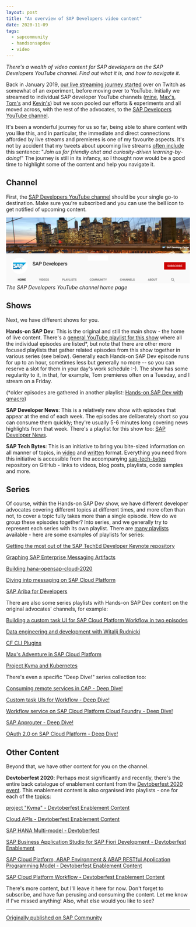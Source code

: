 ```yaml
---
layout: post
title: "An overview of SAP Developers video content"
date: 2020-11-09
tags:
  - sapcommunity
  - handsonsapdev
  - video
---
```

*There's a wealth of video content for SAP developers on the SAP
Developers YouTube channel. Find out what it is, and how to navigate
it.*

Back in January 2019, [our live streaming journey
started](https://blogs.sap.com/2019/01/16/hands-on-sap-dev-with-qmacro-new-live-stream-series/)
over on Twitch as somewhat of an experiment, before moving over to
YouTube. Initially we streamed to individual SAP developer YouTube
channels ([mine](https://www.youtube.com/djadams-qmacro),
[Max's](https://www.youtube.com/c/MaxStreifeneder),
[Tom's](https://www.youtube.com/user/ThomasJung1) and
[Kevin's](https://www.youtube.com/channel/UCmGdtTTsVzqTY88N1ncUE_g))
but we soon pooled our efforts & experiments and all moved across, with
the rest of the advocates, to the [SAP Developers YouTube
channel](https://www.youtube.com/user/sapdevs).

It's been a wonderful journey for us so far, being able to share
content with you like this, and in particular, the immediate and direct
connections afforded by live streams and premieres is one of my
favourite aspects. It's not by accident that my tweets about upcoming
live streams [often include](/tweets/qmacro/status/1325739914927878145) this
sentence: "*Join us for friendly chat and curiosity-driven
learning-by-doing!*" The journey is still in its infancy, so I thought
now would be a good time to highlight some of the content and help you
navigate it.

## Channel

First, the [SAP Developers YouTube
channel](https://www.youtube.com/user/sapdevs) should be your single
go-to destination. Make sure you're subscribed and you can use the bell
icon to get notified of upcoming content.

![](/images/2020/11/Screen-Shot-2020-11-09-at-11.26.31.png)
_The SAP Developers YouTube channel home page_

## Shows

Next, we have different shows for you.

**Hands-on SAP Dev**: This is the original and still the main show - the
home of live content. There's a [general YouTube playlist for this
show](https://www.youtube.com/playlist?list=PL6RpkC85SLQABOpzhd7WI-hMpy99PxUo0)
where all the individual episodes are listed\*, but note that there are
other more focused playlists that gather related episodes from this show
together in various series (see below). Generally each Hands-on SAP Dev
episode runs for up to an hour, sometimes less but generally no more \--
so you can reserve a slot for them in your day's work schedule :-). The
show has some regularity to it, in that, for example, Tom premieres
often on a Tuesday, and I stream on a Friday.

(\*older episodes are gathered in another playlist: [Hands-on SAP Dev
with
qmacro](https://www.youtube.com/playlist?list=PL6RpkC85SLQAIntm7MkNk78ysDm3Ua8t0))

**SAP Developer News**: This is a relatively new show with episodes that
appear at the end of each week. The episodes are deliberately short so
you can consume them quickly; they're usually 5-6 minutes long covering
news highlights from that week. There's a playlist for this show too:
[SAP Developer
News](https://www.youtube.com/playlist?list=PL6RpkC85SLQAVBSQXN9522_1jNvPavBgg).

**SAP Tech Bytes**: This is an initiative to bring you bite-sized
information on all manner of topics, in
[video](https://www.youtube.com/playlist?list=PL6RpkC85SLQC3HBShmlMaPu_nL--4f20z) and [written](https://blogs.sap.com/tag/sap-tech-bytes/)
format. Everything you need from this initiative is accessible from the
accompanying
[sap-tech-bytes](https://github.com/SAP-samples/sap-tech-bytes/blob/main/README.md)
repository on GitHub - links to videos, blog posts, playlists, code
samples and more.

## **Series**

Of course, within the Hands-on SAP Dev show, we have different developer
advocates covering different topics at different times, and more often
than not, to cover a topic fully takes more than a single episode. How
do we group these episodes together? Into series, and we generally try
to represent each series with its own playlist. There are [many
playlists](https://www.youtube.com/user/sapdevs/playlists) available -
here are some examples of playlists for series:

[Getting the most out of the SAP TechEd Developer Keynote
repository](https://www.youtube.com/playlist?list=PL6RpkC85SLQCBncEWbkHTLz7ykB9C7yof)

[Graphing SAP Enterprise Messaging
Artifacts](https://www.youtube.com/playlist?list=PL6RpkC85SLQB9d462qCFLv2BW4o37ZaIC)

[Building
hana-opensap-cloud-2020](https://www.youtube.com/playlist?list=PL6RpkC85SLQAHZ_V3cZsTok0T6BvI4HT1)

[Diving into messaging on SAP Cloud
Platform](https://www.youtube.com/playlist?list=PL6RpkC85SLQCf--P9o7DtfjEcucimapUf)

[SAP Ariba for
Developers](https://www.youtube.com/playlist?list=PL6RpkC85SLQDXSLHrSPtu8wztzDs8kYPX)

There are also some series playlists with Hands-on SAP Dev content on
the original advocates' channels, for example:

[Building a custom task UI for SAP Cloud Platform Workflow in two
episodes](https://www.youtube.com/playlist?list=PLfctWmgNyOIeE5ve3c4ojUVPyfvAxOiH8)

[Data engineering and development with Witalij
Rudnicki](https://www.youtube.com/playlist?list=PLfctWmgNyOIfPbBiF_qV_6e2rTvvbfECc)

[CF CLI
Plugins](https://www.youtube.com/playlist?list=PLzLY5gikd9hAytq26IaPoHTwSk6tmgu61)

[Max's Adventure in SAP Cloud
Platform](https://www.youtube.com/playlist?list=PLzLY5gikd9hCE52Xlz9e9tYGQj_U2ThYx)

[Project Kyma and
Kubernetes](https://www.youtube.com/playlist?list=PLoc6uc3ML1JTXAKGQlvyIA8lGMELzEBS0)

There's even a specific "Deep Dive!" series collection too:

[Consuming remote services in CAP - Deep
Dive!](https://www.youtube.com/playlist?list=PLfctWmgNyOIcbB-ia7Dn12v1MF8icslV7)

[Custom task UIs for Workflow - Deep
Dive!](https://www.youtube.com/playlist?list=PLfctWmgNyOIfPdGVbhhAX5QPDTr_nQBuw)

[Workflow service on SAP Cloud Platform Cloud Foundry - Deep
Dive!](https://www.youtube.com/playlist?list=PLfctWmgNyOIddRm4duZdbNhLkwA-_fV27)

[SAP Approuter - Deep
Dive!](https://www.youtube.com/playlist?list=PLfctWmgNyOIeWt86gSTFJIuZnVUAwnoKh)

[OAuth 2.0 on SAP Cloud Platform - Deep
Dive!](https://www.youtube.com/playlist?list=PLfctWmgNyOIekHhglpEH_WX5lXEWoEwMF)

## Other Content

Beyond that, we have other content for you on the channel.

**Devtoberfest 2020**: Perhaps most significantly and recently, there's
the entire back catalogue of enablement content from the [Devtoberfest
2020 event](https://github.com/sap-samples/sap-devtoberfest-2020). This
enablement content is also organised into playlists - one for each of
the
[topics](https://github.com/SAP-samples/sap-devtoberfest-2020/blob/master/topics/README.md):

[project "Kyma" - Devtoberfest Enablement
Content](https://www.youtube.com/playlist?list=PL6RpkC85SLQC33__v6BFLDcV32uy5D3Rz)

[Cloud APIs - Devtoberfest Enablement
Content](https://www.youtube.com/playlist?list=PL6RpkC85SLQDmBzWkt2ZFE93QsZAnts-y)

[SAP HANA Multi-model -
Devtoberfest](https://www.youtube.com/playlist?list=PL6RpkC85SLQA8za7iX9FRzewU7Vs022dl)

[SAP Business Application Studio for SAP Fiori Development -
Devtoberfest
Enablement](https://www.youtube.com/playlist?list=PL6RpkC85SLQBFi4SK77b2y4EwlXMVG0XJ)

[SAP Cloud Platform, ABAP Environment & ABAP RESTful Application
Programming Model - Devtoberfest Enablement
Content](https://www.youtube.com/playlist?list=PL6RpkC85SLQAoPZgVWPzIyTyHpJv00Zma)

[SAP Cloud Platform Workflow - Devtoberfest Enablement
Content](https://www.youtube.com/playlist?list=PL6RpkC85SLQAutZYqIv9cuRdymlOmqM4K)

There's more content, but I'll leave it here for now. Don't forget to
subscribe, and have fun perusing and consuming the content. Let me know
if I've missed anything! Also, what else would you like to see?

---

[Originally published on SAP Community](https://community.sap.com/t5/welcome-corner-blog-posts/an-overview-of-sap-developers-video-content/ba-p/13482485)
